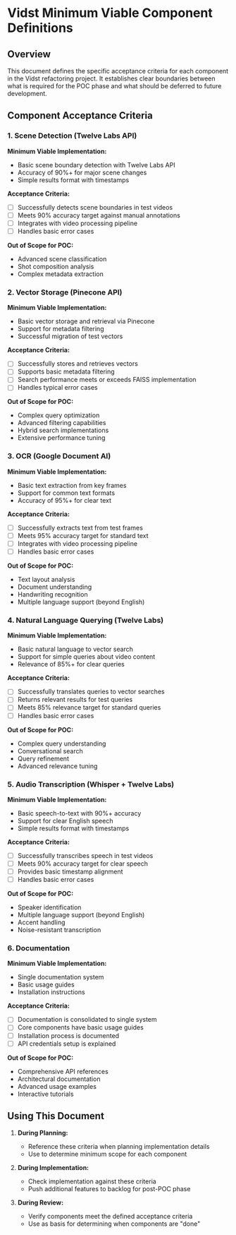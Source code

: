 # Vidst Minimum Viable Component Definitions

## Overview

This document defines the specific acceptance criteria for each component in the Vidst refactoring project. It establishes clear boundaries between what is required for the POC phase and what should be deferred to future development.

## Component Acceptance Criteria

### 1. Scene Detection (Twelve Labs API)

**Minimum Viable Implementation:**
- Basic scene boundary detection with Twelve Labs API
- Accuracy of 90%+ for major scene changes
- Simple results format with timestamps

**Acceptance Criteria:**
- [ ] Successfully detects scene boundaries in test videos
- [ ] Meets 90% accuracy target against manual annotations
- [ ] Integrates with video processing pipeline
- [ ] Handles basic error cases

**Out of Scope for POC:**
- Advanced scene classification
- Shot composition analysis
- Complex metadata extraction

### 2. Vector Storage (Pinecone API)

**Minimum Viable Implementation:**
- Basic vector storage and retrieval via Pinecone
- Support for metadata filtering
- Successful migration of test vectors

**Acceptance Criteria:**
- [ ] Successfully stores and retrieves vectors
- [ ] Supports basic metadata filtering
- [ ] Search performance meets or exceeds FAISS implementation
- [ ] Handles typical error cases

**Out of Scope for POC:**
- Complex query optimization
- Advanced filtering capabilities
- Hybrid search implementations
- Extensive performance tuning

### 3. OCR (Google Document AI)

**Minimum Viable Implementation:**
- Basic text extraction from key frames
- Support for common text formats
- Accuracy of 95%+ for clear text

**Acceptance Criteria:**
- [ ] Successfully extracts text from test frames
- [ ] Meets 95% accuracy target for standard text
- [ ] Integrates with video processing pipeline
- [ ] Handles basic error cases

**Out of Scope for POC:**
- Text layout analysis
- Document understanding
- Handwriting recognition
- Multiple language support (beyond English)

### 4. Natural Language Querying (Twelve Labs)

**Minimum Viable Implementation:**
- Basic natural language to vector search
- Support for simple queries about video content
- Relevance of 85%+ for clear queries

**Acceptance Criteria:**
- [ ] Successfully translates queries to vector searches
- [ ] Returns relevant results for test queries
- [ ] Meets 85% relevance target for standard queries
- [ ] Handles basic error cases

**Out of Scope for POC:**
- Complex query understanding
- Conversational search
- Query refinement
- Advanced relevance tuning

### 5. Audio Transcription (Whisper + Twelve Labs)

**Minimum Viable Implementation:**
- Basic speech-to-text with 90%+ accuracy
- Support for clear English speech
- Simple results format with timestamps

**Acceptance Criteria:**
- [ ] Successfully transcribes speech in test videos
- [ ] Meets 90% accuracy target for clear speech
- [ ] Provides basic timestamp alignment
- [ ] Handles basic error cases

**Out of Scope for POC:**
- Speaker identification
- Multiple language support (beyond English)
- Accent handling
- Noise-resistant transcription

### 6. Documentation

**Minimum Viable Implementation:**
- Single documentation system
- Basic usage guides
- Installation instructions

**Acceptance Criteria:**
- [ ] Documentation is consolidated to single system
- [ ] Core components have basic usage guides
- [ ] Installation process is documented
- [ ] API credentials setup is explained

**Out of Scope for POC:**
- Comprehensive API references
- Architectural documentation
- Advanced usage examples
- Interactive tutorials

## Using This Document

1. **During Planning:**
   - Reference these criteria when planning implementation details
   - Use to determine minimum scope for each component

2. **During Implementation:**
   - Check implementation against these criteria
   - Push additional features to backlog for post-POC phase

3. **During Review:**
   - Verify components meet the defined acceptance criteria
   - Use as basis for determining when components are "done"